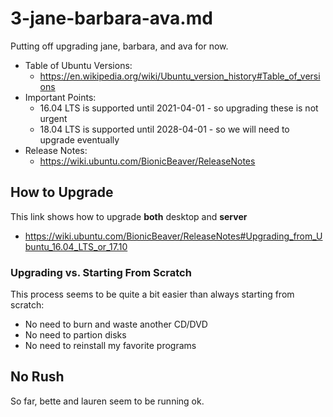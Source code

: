
# 3-jane-barbara-ava.md

Putting off upgrading jane, barbara, and ava for now.

- Table of Ubuntu Versions:
  - https://en.wikipedia.org/wiki/Ubuntu_version_history#Table_of_versions
- Important Points:
  - 16.04 LTS is supported until 2021-04-01 - so upgrading these is not urgent
  - 18.04 LTS is supported until 2028-04-01 - so we will need to upgrade eventually
- Release Notes:
  - https://wiki.ubuntu.com/BionicBeaver/ReleaseNotes


## How to Upgrade

This link shows how to upgrade **both** desktop and **server**

- https://wiki.ubuntu.com/BionicBeaver/ReleaseNotes#Upgrading_from_Ubuntu_16.04_LTS_or_17.10

### Upgrading vs. Starting From Scratch

This process seems to be quite a bit easier than always starting from scratch:

- No need to burn and waste another CD/DVD
- No need to partion disks
- No need to reinstall my favorite programs


## No Rush

So far, bette and lauren seem to be running ok.

